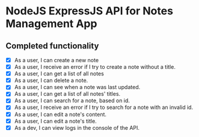# NodeJS ExpressJS API for Notes Management App

## Completed functionality

- [x] As a user, I can create a new note
- [x] As a user, I receive an error if I try to create a note without a title.
- [x] As a user, I can get a list of all notes
- [x] As a user, I can delete a note.
- [x] As a user, I can see when a note was last updated.
- [x] As a user, I can get a list of all notes' titles.
- [x] As a user, I can search for a note, based on id.
- [x] As a user, I receive an error if I try to search for a note with an invalid id.
- [x] As a user, I can edit a note's content.
- [x] As a user, I can edit a note's title.
- [x] As a dev, I can view logs in the console of the API.
